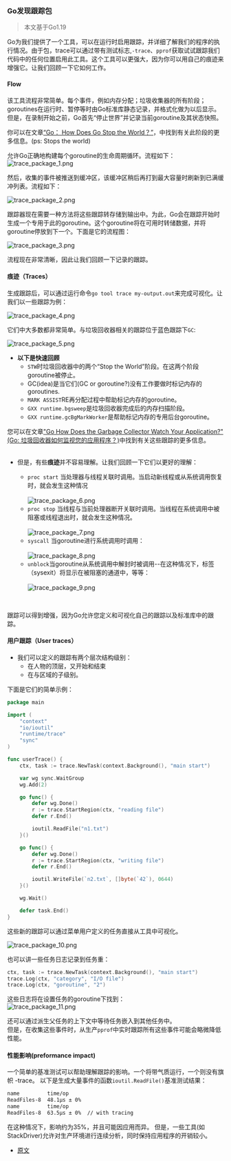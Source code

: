### Go发现跟踪包

> 本文基于Go1.19  

Go为我们提供了一个工具，可以在运行时启用跟踪，并详细了解我们的程序的执行情况。由于包，trace可以通过带有测试标志,`-trace`、`pprof`获取试试跟踪我们代码中的任何位置启用此工具。这个工具可以更强大，因为你可以用自己的痕迹来增强它。让我们回顾一下它如何工作。  

#### Flow

该工具流程非常简单。每个事件，例如内存分配；垃圾收集器的所有阶段；goroutines在运行时、暂停等时由Go标准库静态记录，并格式化做为以后显示。但是，在录制开始之前，Go首先“停止世界”并记录当前goroutine及其状态快照。  

你可以在文章[“Go： How Does Go Stop the World？”](https://medium.com/a-journey-with-go/go-how-does-go-stop-the-world-1ffab8bc8846)，中找到有关此阶段的更多信息。(ps: Stops the world)

允许Go正确地构建每个goroutine的生命周期循环。流程如下：  
![trace_package_1.png](../../img/trace_package_1.png)  

然后，收集的事件被推送到缓冲区，该缓冲区稍后再打到最大容量时刷新到已满缓冲列表。流程如下：  

![trace_package_2.png](../../img/trace_package_2.png)  

跟踪器现在需要一种方法将这些跟踪转存储到输出中。为此，Go会在跟踪开始时生成一个专用于此的goroutine。这个goroutine将在可用时转储数据，并将goroutine停放到下一个。下面是它的流程图：  

![trace_package_3.png](../../img/trace_package_3.png)  

流程现在非常清晰，因此让我们回顾一下记录的跟踪。  

#### 痕迹（Traces）
生成跟踪后，可以通过运行命令`go tool trace my-output.out`来完成可视化。让我们以一些跟踪为例：  

![trace_package_4.png](../../img/trace_package_4.png)  

它们中大多数都非常简单。与垃圾回收器相关的跟踪位于蓝色跟踪下`GC`:  

![trace_package_5.png](../../img/trace_package_5.png)  

- **以下是快速回顾**  
	- `STW`时垃圾回收器中的两个“Stop the World”阶段。在这两个阶段goroutine被停止。  
	- GC(idea)是当它们(GC or goroutine?)没有工作要做时标记内存的goroutines. 
	- `MARK ASSIST`RE再分配过程中帮助标记内存的goroutine。
	- `GXX runtime.bgsweep`是垃圾回收器完成后的内存扫描阶段。  
	- `GXX runtime.gcBgMarkWorker`是帮助标记内存的专用后台goroutine。  

您可以在文章["Go How Does the Garbage Collector Watch Your Application?"(Go: 垃圾回收器如何监视您的应用程序？)](https://medium.com/a-journey-with-go/go-how-does-the-garbage-collector-watch-your-application-dbef99be2c35)中找到有关这些跟踪的更多信息。  
<br>  

- 但是，有些**痕迹**并不容易理解。让我们回顾一下它们以更好的理解：  

	- `proc start` 当处理器与线程关联时调用。当启动新线程或从系统调用恢复时，就会发生这种情况  <br>  
![trace_package_6.png](../../img/trace_package_6.png)  
	- `proc stop` 当线程与当前处理器断开关联时调用。当线程在系统调用中被阻塞或线程退出时，就会发生这种情况。 <br>   
![trace_package_7.png](../../img/trace_package_7.png)  
	- `syscall` 当goroutine进行系统调用时调用：  <br>  
![trace_package_8.png](../../img/trace_package_8.png)  
	- `unblock`当goroutine从系统调用中解封时被调用--在这种情况下，标签（sysexit）将显示在被阻塞的通道中，等等：  <br>  
![trace_package_9.png](../../img/trace_package_9.png)  
<br>  

跟踪可以得到增强，因为Go允许您定义和可视化自己的跟踪以及标准库中的跟踪。  

#### 用户跟踪（User traces）
- 我们可以定义的跟踪有两个层次结构级别：  
	- 在人物的顶层，又开始和结束  
	- 在与区域的子级别。

下面是它们的简单示例：  
```go
package main

import (
	"context"
	"io/ioutil"
	"runtime/trace"
	"sync"
)

func userTrace() {
	ctx, task := trace.NewTask(context.Background(), "main start")

	var wg sync.WaitGroup
	wg.Add(2)

	go func() {
		defer wg.Done()
		r := trace.StartRegion(ctx, "reading file")
		defer r.End()

		ioutil.ReadFile("n1.txt")
	}()

	go func() {
		defer wg.Done()
		r := trace.StartRegion(ctx, "writing file")
		defer r.End()

		ioutil.WriteFile(`n2.txt`, []byte(`42`), 0644)
	}()

	wg.Wait()

	defer task.End()
}

```   
这些新的跟踪可以通过菜单用户定义的任务直接从工具中可视化。  

![trace_package_10.png](../../img/trace_package_10.png)  

也可以讲一些任务日志记录到任务重：
```go
ctx, task := trace.NewTask(context.Background(), "main start")
trace.Log(ctx, "category", "I/O file")
trace.Log(ctx, "goroutine", "2")
```

这些日志将在设置任务的goroutine下找到：  
![trace_package_11.png](../../img/trace_package_11.png)  

还可以通过派生父任务的上下文中等待任务嵌入到其他任务中。  
但是，在收集这些事件时，从生产`pprof`中实时跟踪所有这些事件可能会略微降低性能。  


#### 性能影响(preformance impact)  
一个简单的基准测试可以帮助理解跟踪的影响。一个将带气质运行，一个则没有旗帜 -trace。 以下是生成大量事件的函数`ioutil.ReadFile()`基准测试结果：  
```bash
name         time/op
ReadFiles-8  48.1µs ± 0%
name         time/op
ReadFiles-8  63.5µs ± 0%  // with tracing
```  

在这种情况下，影响约为35%，并且可能因应用而异。 但是，一些工具(如StackDriver)允许对生产环境进行连续分析，同时保持应用程序的开销较小。  


- [原文](https://medium.com/a-journey-with-go/go-discovery-of-the-trace-package-e5a821743c3c)